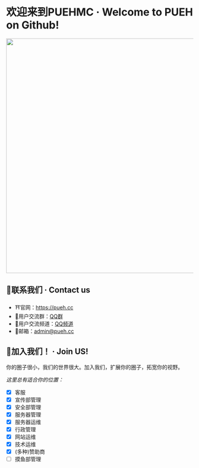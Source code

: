 # 欢迎来到PUEHMC · Welcome to PUEH on Github!
<img src="https://wiki.pueh.cc/assets/bg.png" width="633">

## 🔮联系我们 · Contact us
- ⛩️官网：https://pueh.cc
- 👥用户交流群：[QQ群](https://jq.qq.com/?_wv=1027&k=jUDFF0p1)
- 🌆用户交流频道：[QQ频道](https://qun.qq.com/qqweb/qunpro/share?inviteCode=1XD8BJ3Vc9s)
- 📧邮箱：[admin@pueh.cc](mailto:admin@pueh.cc)

## 💙加入我们！ · Join US!

你的圈子很小，我们的世界很大。加入我们，扩展你的圈子，拓宽你的视野。

*这里总有适合你的位置：*

- [x] 客服
- [x] 宣传部管理
- [x] 安全部管理
- [x] 服务器管理
- [x] 服务器运维
- [x] 行政管理
- [x] 网站运维
- [x] 技术运维
- [x] (多种)赞助商
- [ ] 摸鱼部管理
